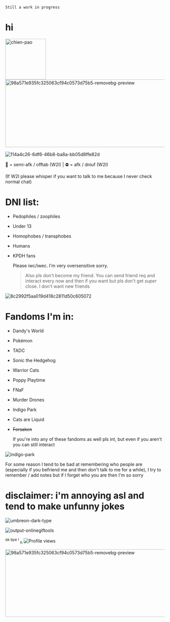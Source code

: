`Still a work in progress`

# hi
<img width="128" height="128" alt="chien-pao" src="https://github.com/user-attachments/assets/81663f56-b80f-4168-82cd-beb401580c4b" />
<img width="1168" height="213" alt="98a571e935fc325063cf94c0573d75b5-removebg-preview" src="https://github.com/user-attachments/assets/e32c0ce9-1e3d-4afc-8ea3-ebc7dec5b6b3" />


![114a4c26-6df6-46b8-ba8a-bb05d8ffe82d](https://github.com/user-attachments/assets/66867eda-fc8f-4674-b995-f897a2430922)

🌙 = semi-afk / offtab (W2I)
| ⛔ = afk / dniuf (W2I)

(If W2I please whisper if you want to talk to me because I never check normal chat) 

# DNI list:
- Pedophiles / zoophiles
- Under 13
- Homophobes / transphobes
- Humans
- KPDH fans

  Please iwc/iwec. I'm very oversensitive sorry.

  > Also pls don't become my friend. You can send friend req and interact every now and then if you want but pls don't get _super_ close. I don't want new friends

  
![8c2992f5aa019d418c2811d50c605072](https://github.com/user-attachments/assets/bb73fc00-f99e-4b5c-8a4a-7eb96c9e4f60)

# Fandoms I'm in:
- Dandy's World
- Pokémon
- TADC
- Sonic the Hedgehog
- Warrior Cats
- Poppy Playtime
- FNaF
- Murder Drones
- Indigo Park
- Cats are Liquid
- ~~Forsaken~~
  
  If you're into any of these fandoms as well pls int, but even if you aren't you can still interact

  
![indigo-park](https://github.com/user-attachments/assets/86a6245f-2cde-4d75-931b-52dd7d031466)


For some reason I tend to be bad at remembering who people are (especially if you befriend me and then don't talk to me for a while), I try to remember / add notes but if I forget who you are then I'm so sorry


# disclaimer: i'm annoying asl and tend to make unfunny jokes

![umbreon-dark-type](https://github.com/user-attachments/assets/10725cde-e3be-4fd4-9076-26e52bffdbaa)

![output-onlinegiftools](https://github.com/user-attachments/assets/9b766d24-915a-4598-ba34-1f65f5bee465)


<sup>ok bye !</sup>
<sub>h</sub>
![Profile views](https://komarev.com/ghpvc/?username=CynDotEXE)

<img width="1168" height="213" alt="98a571e935fc325063cf94c0573d75b5-removebg-preview" src="https://github.com/user-attachments/assets/e32c0ce9-1e3d-4afc-8ea3-ebc7dec5b6b3" />


